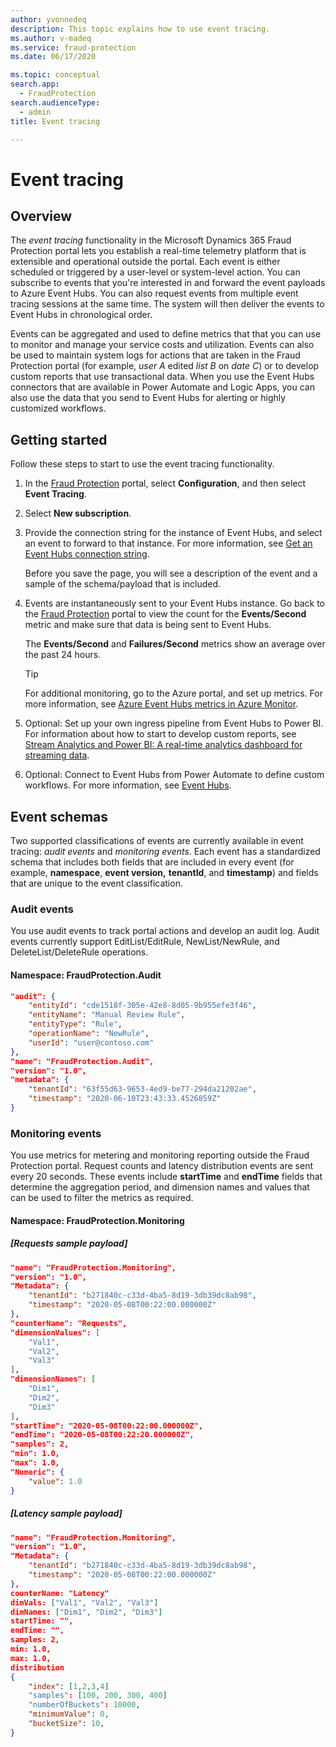 ```yaml
---
author: yvonnedeq
description: This topic explains how to use event tracing.
ms.author: v-madeq
ms.service: fraud-protection
ms.date: 06/17/2020

ms.topic: conceptual
search.app:
  - FraudProtection
search.audienceType:
  - admin
title: Event tracing

---
```


# Event tracing

## Overview

The *event tracing* functionality in the Microsoft Dynamics 365 Fraud Protection portal lets you establish a real-time telemetry platform that is extensible and operational outside the portal. Each event is either scheduled or triggered by a user-level or system-level action. You can subscribe to events that you're interested in and forward the event payloads to Azure Event Hubs. You can also request events from multiple event tracing sessions at the same time. The system will then deliver the events to Event Hubs in chronological order.

Events can be aggregated and used to define metrics that that you can use to monitor and manage your service costs and utilization. Events can also be used to maintain system logs for actions that are taken in the Fraud Protection portal (for example, *user A* edited *list B* on *date C*) or to develop custom reports that use transactional data. When you use the Event Hubs connectors that are available in Power Automate and Logic Apps, you can also use the data that you send to Event Hubs for alerting or highly customized workflows.

## Getting started

Follow these steps to start to use the event tracing functionality.

1. In the [Fraud Protection]( https://dfp.microsoft.com/) portal, select **Configuration**, and then select **Event Tracing**.
1. Select **New subscription**.
1. Provide the connection string for the instance of Event Hubs, and select an event to forward to that instance. For more information, see [Get an Event Hubs connection string](https://docs.microsoft.com/azure/event-hubs/event-hubs-get-connection-string).

    Before you save the page, you will see a description of the event and a sample of the schema/payload that is included.

1. Events are instantaneously sent to your Event Hubs instance. Go back to the [Fraud Protection]( https://dfp.microsoft.com/) portal to view the count for the **Events/Second** metric and make sure that data is being sent to Event Hubs.

    The **Events/Second** and **Failures/Second** metrics show an average over the past 24 hours.

    > [!TIP]
    > For additional monitoring, go to the Azure portal, and set up metrics. For more information, see [Azure Event Hubs metrics in Azure Monitor](https://docs.microsoft.com/azure/event-hubs/event-hubs-metrics-azure-monitor).

1. Optional: Set up your own ingress pipeline from Event Hubs to Power BI. For information about how to start to develop custom reports, see [Stream Analytics and Power BI: A real-time analytics dashboard for streaming data](https://docs.microsoft.com/azure/stream-analytics/stream-analytics-power-bi-dashboard).
1. Optional: Connect to Event Hubs from Power Automate to define custom workflows. For more information, see [Event Hubs](https://docs.microsoft.com/connectors/eventhubs/).

## Event schemas

Two supported classifications of events are currently available in event tracing: *audit events* and *monitoring events*. Each event has a standardized schema that includes both fields that are included in every event (for example, **namespace**, **event version,** **tenantId**, and **timestamp**) and fields that are unique to the event classification.

### Audit events

You use audit events to track portal actions and develop an audit log. Audit events currently support EditList/EditRule, NewList/NewRule, and DeleteList/DeleteRule operations.

#### Namespace: FraudProtection.Audit

```json
"audit": {
    "entityId": "cde1518f-305e-42e8-8d05-9b955efe3f46",
    "entityName": "Manual Review Rule",
    "entityType": "Rule",
    "operationName": "NewRule",
    "userId": "user@contoso.com"
},
"name": "FraudProtection.Audit",
"version": "1.0",
"metadata": {
    "tenantId": "63f55d63-9653-4ed9-be77-294da21202ae",
    "timestamp": "2020-06-10T23:43:33.4526859Z"
}
```

### Monitoring events

You use metrics for metering and monitoring reporting outside the Fraud Protection portal. Request counts and latency distribution events are sent every 20 seconds. These events include **startTime** and **endTime** fields that determine the aggregation period, and dimension names and values that can be used to filter the metrics as required.

#### Namespace: FraudProtection.Monitoring

##### [Requests sample payload]

```json
"name": "FraudProtection.Monitoring",
"version": "1.0",
"Metadata": {
    "tenantId": "b271840c-c33d-4ba5-8d19-3db39dc8ab98",
    "timestamp": "2020-05-08T00:22:00.000000Z"
},
"counterName": "Requests",
"dimensionValues": [
    "Val1",
    "Val2",
    "Val3"
],
"dimensionNames": [
    "Dim1",
    "Dim2",
    "Dim3"
],
"startTime": "2020-05-08T00:22:00.000000Z",
"endTime": "2020-05-08T00:22:20.000000Z",
"samples": 2,
"min": 1.0,
"max": 1.0,
"Numeric": {
    "value": 1.0
}
```

##### [Latency sample payload]

```json
"name": "FraudProtection.Monitoring",
"version": "1.0",
"Metadata": {
    "tenantId": "b271840c-c33d-4ba5-8d19-3db39dc8ab98",
    "timestamp": "2020-05-08T00:22:00.000000Z"
},
counterName: "Latency"
dimVals: ["Val1", "Val2", "Val3"]
dimNames: ["Dim1", "Dim2", "Dim3"]
startTime: "",
endTime: "",
samples: 2,
min: 1.0,
max: 1.0,
distribution
{
    "index": [1,2,3,4]
    "samples": [100, 200, 300, 400]
    "numberOfBuckets": 10000,
    "minimumValue": 0,
    "bucketSize": 10,
}
```
